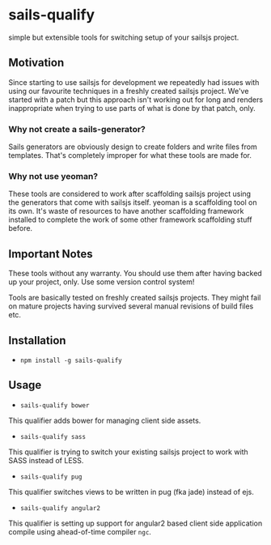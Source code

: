 # sails-qualify

simple but extensible tools for switching setup of your sailsjs project.


## Motivation

Since starting to use sailsjs for development we repeatedly had issues with 
using our favourite techniques in a freshly created sailsjs project. We've
started with a patch but this approach isn't working out for long and renders
inappropriate when trying to use parts of what is done by that patch, only.

### Why not create a sails-generator?

Sails generators are obviously design to create folders and write files from
templates. That's completely improper for what these tools are made for.

### Why not use yeoman?

These tools are considered to work after scaffolding sailsjs project using the
generators that come with sailsjs itself. yeoman is a scaffolding tool on its
own. It's waste of resources to have another scaffolding framework installed to
complete the work of some other framework scaffolding stuff before.


## Important Notes

These tools without any warranty. You should use them after having backed up
your project, only. Use some version control system!

Tools are basically tested on freshly created sailsjs projects. They might fail
on mature projects having survived several manual revisions of build files etc.

## Installation

* `npm install -g sails-qualify`

## Usage

* `sails-qualify bower`

This qualifier adds bower for managing client side assets.

* `sails-qualify sass`

This qualifier is trying to switch your existing sailsjs project to work with
SASS instead of LESS.

* `sails-qualify pug`

This qualifier switches views to be written in pug (fka jade) instead of ejs.

* `sails-qualify angular2`

This qualifier is setting up support for angular2 based client side application
compile using ahead-of-time compiler `ngc`.

